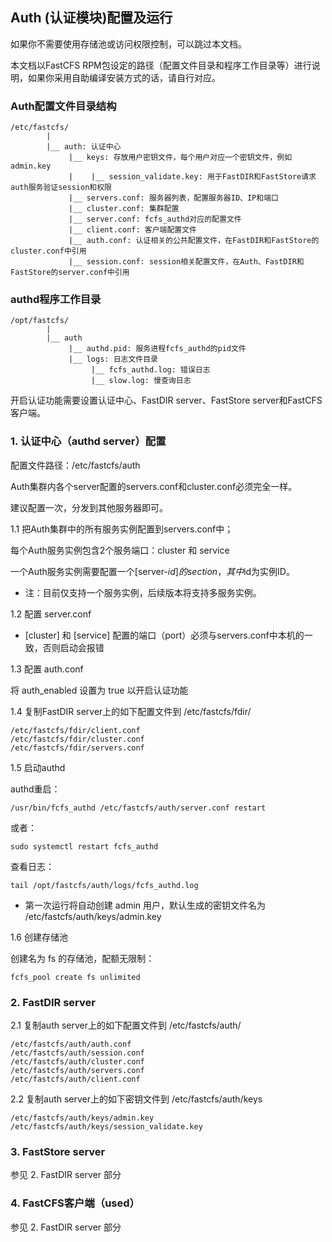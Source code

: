 
## Auth (认证模块)配置及运行

如果你不需要使用存储池或访问权限控制，可以跳过本文档。

本文档以FastCFS RPM包设定的路径（配置文件目录和程序工作目录等）进行说明，如果你采用自助编译安装方式的话，请自行对应。


### Auth配置文件目录结构

```
/etc/fastcfs/
        |
        |__ auth: 认证中心
             |__ keys: 存放用户密钥文件，每个用户对应一个密钥文件，例如 admin.key
             |    |__ session_validate.key: 用于FastDIR和FastStore请求auth服务验证session和权限
             |__ servers.conf: 服务器列表，配置服务器ID、IP和端口
             |__ cluster.conf: 集群配置
             |__ server.conf: fcfs_authd对应的配置文件
             |__ client.conf: 客户端配置文件
             |__ auth.conf: 认证相关的公共配置文件，在FastDIR和FastStore的cluster.conf中引用
             |__ session.conf: session相关配置文件，在Auth、FastDIR和FastStore的server.conf中引用
```


### authd程序工作目录

```
/opt/fastcfs/
        |
        |__ auth
             |__ authd.pid: 服务进程fcfs_authd的pid文件
             |__ logs: 日志文件目录
                  |__ fcfs_authd.log: 错误日志
                  |__ slow.log: 慢查询日志
```

开启认证功能需要设置认证中心、FastDIR server、FastStore server和FastCFS客户端。

### 1. 认证中心（authd server）配置

配置文件路径：/etc/fastcfs/auth

Auth集群内各个server配置的servers.conf和cluster.conf必须完全一样。

建议配置一次，分发到其他服务器即可。

1.1 把Auth集群中的所有服务实例配置到servers.conf中；

  每个Auth服务实例包含2个服务端口：cluster 和 service

  一个Auth服务实例需要配置一个[server-$id]的section，其中$id为实例ID。

  * 注：目前仅支持一个服务实例，后续版本将支持多服务实例。

1.2 配置 server.conf

  * [cluster] 和 [service] 配置的端口（port）必须与servers.conf中本机的一致，否则启动会报错

1.3 配置 auth.conf

将 auth_enabled 设置为 true 以开启认证功能

1.4 复制FastDIR server上的如下配置文件到 /etc/fastcfs/fdir/

```
/etc/fastcfs/fdir/client.conf
/etc/fastcfs/fdir/cluster.conf
/etc/fastcfs/fdir/servers.conf
```

1.5 启动authd

  authd重启：
```
/usr/bin/fcfs_authd /etc/fastcfs/auth/server.conf restart
```
或者：
```
sudo systemctl restart fcfs_authd
```

查看日志：
```
tail /opt/fastcfs/auth/logs/fcfs_authd.log
```

* 第一次运行将自动创建 admin 用户，默认生成的密钥文件名为 /etc/fastcfs/auth/keys/admin.key

1.6 创建存储池

创建名为 fs 的存储池，配额无限制：
```
fcfs_pool create fs unlimited
```

### 2. FastDIR server

2.1 复制auth server上的如下配置文件到 /etc/fastcfs/auth/
```
/etc/fastcfs/auth/auth.conf
/etc/fastcfs/auth/session.conf
/etc/fastcfs/auth/cluster.conf
/etc/fastcfs/auth/servers.conf
/etc/fastcfs/auth/client.conf
```

2.2 复制auth server上的如下密钥文件到 /etc/fastcfs/auth/keys
```
/etc/fastcfs/auth/keys/admin.key
/etc/fastcfs/auth/keys/session_validate.key
```

### 3. FastStore server

参见 2. FastDIR server 部分

### 4. FastCFS客户端（used）

参见 2. FastDIR server 部分

